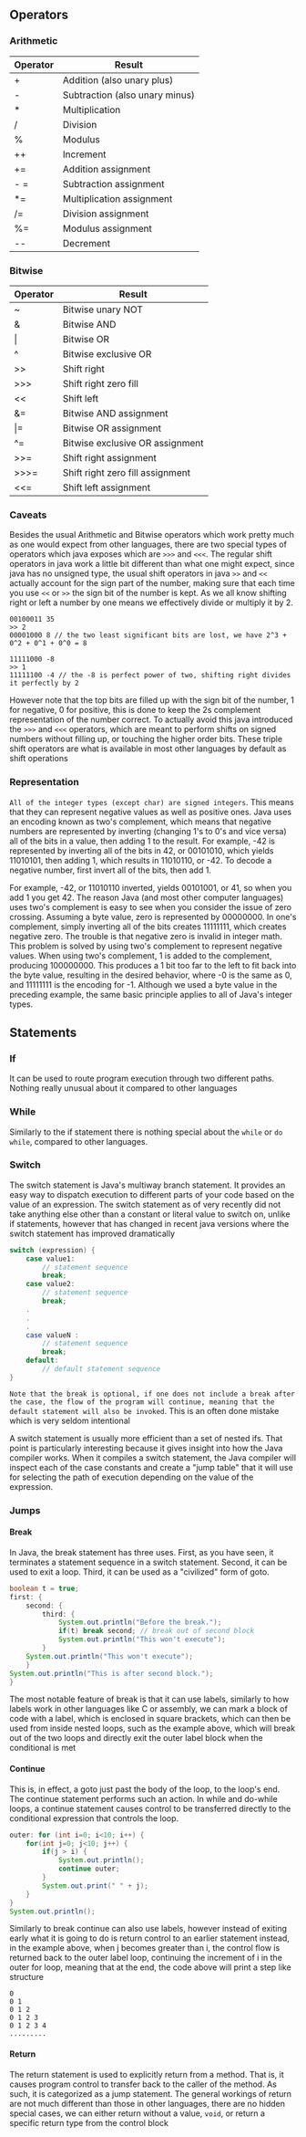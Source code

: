## Operators

### Arithmetic

| Operator | Result                         |
| -------- | ------------------------------ |
| +        | Addition (also unary plus)     |
| -        | Subtraction (also unary minus) |
| \*       | Multiplication                 |
| /        | Division                       |
| %        | Modulus                        |
| ++       | Increment                      |
| +=       | Addition assignment            |
| - =      | Subtraction assignment         |
| \*=      | Multiplication assignment      |
| /=       | Division assignment            |
| %=       | Modulus assignment             |
| --       | Decrement                      |

### Bitwise

| Operator | Result                           |
| -------- | -------------------------------- |
| ~        | Bitwise unary NOT                |
| &        | Bitwise AND                      |
| \|       | Bitwise OR                       |
| ^        | Bitwise exclusive OR             |
| >>       | Shift right                      |
| >>>      | Shift right zero fill            |
| <<       | Shift left                       |
| &=       | Bitwise AND assignment           |
| \|=      | Bitwise OR assignment            |
| ^=       | Bitwise exclusive OR assignment  |
| >>=      | Shift right assignment           |
| >>>=     | Shift right zero fill assignment |
| <<=      | Shift left assignment            |

### Caveats

Besides the usual Arithmetic and Bitwise operators which work pretty much as one would expect from other languages,
there are two special types of operators which java exposes which are `>>>` and `<<<`. The regular shift operators in
java work a little bit different than what one might expect, since java has no unsigned type, the usual shift operators
in java `>>` and `<<` actually account for the sign part of the number, making sure that each time you use `<<` or `>>`
the sign bit of the number is kept. As we all know shifting right or left a number by one means we effectively divide or
multiply it by 2.

```
00100011 35
>> 2
00001000 8 // the two least significant bits are lost, we have 2^3 + 0^2 + 0^1 + 0^0 = 8
```

```
11111000 -8
>> 1
11111100 -4 // the -8 is perfect power of two, shifting right divides it perfectly by 2
```

However note that the top bits are filled up with the sign bit of the number, 1 for negative, 0 for positive, this is
done to keep the 2s complement representation of the number correct. To actually avoid this java introduced the `>>>`
and `<<<` operators, which are meant to perform shifts on signed numbers without filling up, or touching the higher
order bits. These triple shift operators are what is available in most other languages by default as shift operations

### Representation

`All of the integer types (except char) are signed integers`. This means that they can represent negative values as
well as positive ones. Java uses an encoding known as two's complement, which means that negative numbers are
represented by inverting (changing 1's to 0's and vice versa) all of the bits in a value, then adding 1 to the
result. For example, -42 is represented by inverting all of the bits in 42, or 00101010, which yields 11010101, then
adding 1, which results in 11010110, or -42. To decode a negative number, first invert all of the bits, then add 1.

For example, -42, or 11010110 inverted, yields 00101001, or 41, so when you add 1 you get 42. The reason Java (and
most other computer languages) uses two's complement is easy to see when you consider the issue of zero crossing.
Assuming a byte value, zero is represented by 00000000. In one's complement, simply inverting all of the bits
creates 11111111, which creates negative zero. The trouble is that negative zero is invalid in integer math. This
problem is solved by using two's complement to represent negative values. When using two's complement, 1 is added to
the complement, producing 100000000. This produces a 1 bit too far to the left to fit back into the byte value,
resulting in the desired behavior, where -0 is the same as 0, and 11111111 is the encoding for -1. Although we used
a byte value in the preceding example, the same basic principle applies to all of Java's integer types.

## Statements

### If

It can be used to route program execution through two different paths. Nothing really unusual about it compared to other
languages

### While

Similarly to the if statement there is nothing special about the `while` or `do while`, compared to other languages.

### Switch

The switch statement is Java's multiway branch statement. It provides an easy way to dispatch execution to different
parts of your code based on the value of an expression. The switch statement as of very recently did not take anything
else other than a constant or literal value to switch on, unlike if statements, however that has changed in recent java
versions where the switch statement has improved dramatically

```java
switch (expression) {
    case value1:
        // statement sequence
        break;
    case value2:
        // statement sequence
        break;
    .
    .
    .
    case valueN :
        // statement sequence
        break;
    default:
        // default statement sequence
}
```

`Note that the break is optional, if one does not include a break after the case, the flow of the program will continue,
meaning that the default statement will also be invoked`. This is an often done mistake which is very seldom intentional

A switch statement is usually more efficient than a set of nested ifs. That point is particularly interesting because it
gives insight into how the Java compiler works. When it compiles a switch statement, the Java compiler will inspect each
of the case constants and create a "jump table" that it will use for selecting the path of execution depending on the
value of the expression.

### Jumps

#### Break

In Java, the break statement has three uses. First, as you have seen, it terminates a statement sequence in a switch
statement. Second, it can be used to exit a loop. Third, it can be used as a "civilized" form of goto.

```java
boolean t = true;
first: {
    second: {
        third: {
            System.out.println("Before the break.");
            if(t) break second; // break out of second block
            System.out.println("This won't execute");
        }
    System.out.println("This won't execute");
    }
System.out.println("This is after second block.");
}
```

The most notable feature of break is that it can use labels, similarly to how labels work in other languages like C or
assembly, we can mark a block of code with a label, which is enclosed in square brackets, which can then be used from
inside nested loops, such as the example above, which will break out of the two loops and directly exit the outer label
block when the conditional is met

#### Continue

This is, in effect, a goto just past the body of the loop, to the loop's end. The continue statement performs such an
action. In while and do-while loops, a continue statement causes control to be transferred directly to the conditional
expression that controls the loop.

```java
outer: for (int i=0; i<10; i++) {
    for(int j=0; j<10; j++) {
        if(j > i) {
            System.out.println();
            continue outer;
        }
        System.out.print(" " + j);
    }
}
System.out.println();
```

Similarly to break continue can also use labels, however instead of exiting early what it is going to do is return
control to an earlier statement instead, in the example above, when j becomes greater than i, the control flow is
returned back to the outer label loop, continuing the increment of i in the outer for loop, meaning that at the end, the
code above will print a step like structure

```
0
0 1
0 1 2
0 1 2 3
0 1 2 3 4
.........
```

#### Return

The return statement is used to explicitly return from a method. That is, it causes program control to transfer back to
the caller of the method. As such, it is categorized as a jump statement. The general workings of return are not much
different than those in other languages, there are no hidden special cases, we can either return without a value,
`void`, or return a specific return type from the control block



